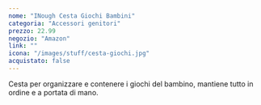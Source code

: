 ```yaml
---
nome: "INough Cesta Giochi Bambini"
categoria: "Accessori genitori"
prezzo: 22.99
negozio: "Amazon"
link: ""
icona: "/images/stuff/cesta-giochi.jpg"
acquistato: false
---
```


Cesta per organizzare e contenere i giochi del bambino, mantiene tutto in ordine e a portata di mano.
